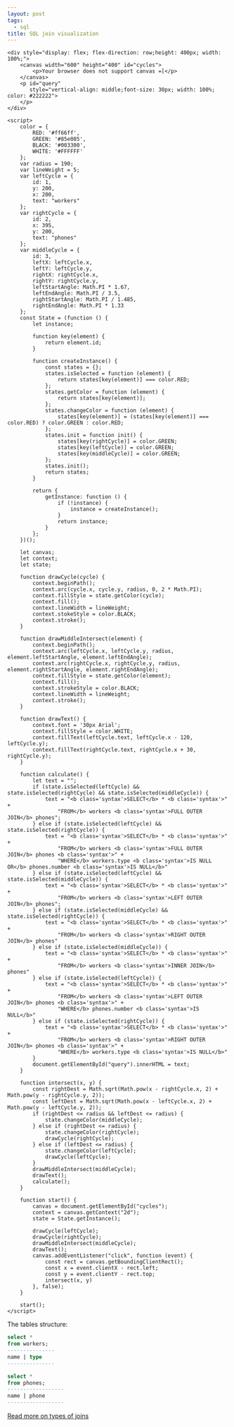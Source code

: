 ```yaml
---
layout: post 
tags: 
  - sql 
title: SQL join visualization
---
```


<div>
    <style>
        .syntax {
            color: #E6153F;
        }
    </style>

    <div style="display: flex; flex-direction: row;height: 400px; width: 100%;">
        <canvas width="600" height="400" id="cycles">
            <p>Your browser does not support canvas =[</p>
        </canvas>
        <p id="query"
           style="vertical-align: middle;font-size: 30px; width: 100%; color: #222222">
        </p>
    </div>

    <script>
        color = {
            RED: '#ff66ff',
            GREEN: '#85e085',
            BLACK: '#003300',
            WHITE: '#FFFFFF'
        };
        var radius = 190;
        var lineWeight = 5;
        var leftCycle = {
            id: 1,
            y: 200,
            x: 200,
            text: "workers"
        };
        var rightCycle = {
            id: 2,
            x: 395,
            y: 200,
            text: "phones"
        };
        var middleCycle = {
            id: 3,
            leftX: leftCycle.x,
            leftY: leftCycle.y,
            rightX: rightCycle.x,
            rightY: rightCycle.y,
            leftStartAngle: Math.PI * 1.67,
            leftEndAngle: Math.PI / 3.5,
            rightStartAngle: Math.PI / 1.485,
            rightEndAngle: Math.PI * 1.33
        };
        const State = (function () {
            let instance;

            function key(element) {
                return element.id;
            }

            function createInstance() {
                const states = {};
                states.isSelected = function (element) {
                    return states[key(element)] === color.RED;
                };
                states.getColor = function (element) {
                    return states[key(element)];
                };
                states.changeColor = function (element) {
                    states[key(element)] = (states[key(element)] === color.RED) ? color.GREEN : color.RED;
                };
                states.init = function init() {
                    states[key(rightCycle)] = color.GREEN;
                    states[key(leftCycle)] = color.GREEN;
                    states[key(middleCycle)] = color.GREEN;
                };
                states.init();
                return states;
            }

            return {
                getInstance: function () {
                    if (!instance) {
                        instance = createInstance();
                    }
                    return instance;
                }
            };
        })();

        let canvas;
        let context;
        let state;

        function drawCycle(cycle) {
            context.beginPath();
            context.arc(cycle.x, cycle.y, radius, 0, 2 * Math.PI);
            context.fillStyle = state.getColor(cycle);
            context.fill();
            context.lineWidth = lineWeight;
            context.stokeStyle = color.BLACK;
            context.stroke();
        }

        function drawMiddleIntersect(element) {
            context.beginPath();
            context.arc(leftCycle.x, leftCycle.y, radius, element.leftStartAngle, element.leftEndAngle);
            context.arc(rightCycle.x, rightCycle.y, radius, element.rightStartAngle, element.rightEndAngle);
            context.fillStyle = state.getColor(element);
            context.fill();
            context.strokeStyle = color.BLACK;
            context.lineWidth = lineWeight;
            context.stroke();
        }

        function drawText() {
            context.font = '30px Arial';
            context.fillStyle = color.WHITE;
            context.fillText(leftCycle.text, leftCycle.x - 120, leftCycle.y);
            context.fillText(rightCycle.text, rightCycle.x + 30, rightCycle.y);
        }

        function calculate() {
            let text = "";
            if (state.isSelected(leftCycle) && state.isSelected(rightCycle) && state.isSelected(middleCycle)) {
                text = "<b class='syntax'>SELECT</b> * <b class='syntax'>" +
                    "FROM</b> workers <b class='syntax'>FULL OUTER JOIN</b> phones";
            } else if (state.isSelected(leftCycle) && state.isSelected(rightCycle)) {
                text = "<b class='syntax'>SELECT</b> * <b class='syntax'>" +
                    "FROM</b> workers <b class='syntax'>FULL OUTER JOIN</b> phones <b class='syntax'>" +
                    "WHERE</b> workers.type <b class='syntax'>IS NULL OR</b> phones.number <b class='syntax'>IS NULL</b>"
            } else if (state.isSelected(leftCycle) && state.isSelected(middleCycle)) {
                text = "<b class='syntax'>SELECT</b> * <b class='syntax'>" +
                    "FROM</b> workers <b class='syntax'>LEFT OUTER JOIN</b> phones";
            } else if (state.isSelected(middleCycle) && state.isSelected(rightCycle)) {
                text = "<b class='syntax'>SELECT</b> * <b class='syntax'>" +
                    "FROM</b> workers <b class='syntax'>RIGHT OUTER JOIN</b> phones"
            } else if (state.isSelected(middleCycle)) {
                text = "<b class='syntax'>SELECT</b> * <b class='syntax'>" +
                    "FROM</b> workers <b class='syntax'>INNER JOIN</b> phones"
            } else if (state.isSelected(leftCycle)) {
                text = "<b class='syntax'>SELECT</b> * <b class='syntax'>" +
                    "FROM</b> workers <b class='syntax'>LEFT OUTER JOIN</b> phones <b class='syntax'>" +
                    "WHERE</b> phones.number <b class='syntax'>IS NULL</b>"
            } else if (state.isSelected(rightCycle)) {
                text = "<b class='syntax'>SELECT</b> * <b class='syntax'>" +
                    "FROM</b> workers <b class='syntax'>RIGHT OUTER JOIN</b> phones <b class='syntax'>" +
                    "WHERE</b> workers.type <b class='syntax'>IS NULL</b>"
            }
            document.getElementById("query").innerHTML = text;
        }

        function intersect(x, y) {
            const rightDest = Math.sqrt(Math.pow(x - rightCycle.x, 2) + Math.pow(y - rightCycle.y, 2));
            const leftDest = Math.sqrt(Math.pow(x - leftCycle.x, 2) + Math.pow(y - leftCycle.y, 2));
            if (rightDest <= radius && leftDest <= radius) {
                state.changeColor(middleCycle);
            } else if (rightDest <= radius) {
                state.changeColor(rightCycle);
                drawCycle(rightCycle);
            } else if (leftDest <= radius) {
                state.changeColor(leftCycle);
                drawCycle(leftCycle);
            }
            drawMiddleIntersect(middleCycle);
            drawText();
            calculate();
        }

        function start() {
            canvas = document.getElementById("cycles");
            context = canvas.getContext("2d");
            state = State.getInstance();

            drawCycle(leftCycle);
            drawCycle(rightCycle);
            drawMiddleIntersect(middleCycle);
            drawText();
            canvas.addEventListener("click", function (event) {
                const rect = canvas.getBoundingClientRect();
                const x = event.clientX - rect.left;
                const y = event.clientY - rect.top;
                intersect(x, y)
            }, false);
        }

        start();
    </script>
</div>

The tables structure:

```sql
select *
from workers;
---------------
name | type
---------------
```

```sql
select *
from phones;
------------------
name | phone
------------------
```

[Read more on types of joins](https://izebit.ru/types-of-joins.html) 